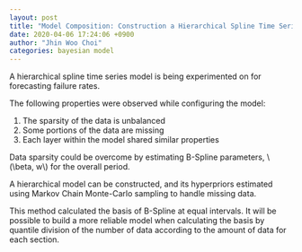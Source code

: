 ```yaml
---
layout: post
title: "Model Composition: Construction a Hierarchical Spline Time Series Model"
date: 2020-04-06 17:24:06 +0900
author: "Jhin Woo Choi"
categories: bayesian model
---
```


A hierarchical spline time series model is being experimented on for forecasting failure rates.

The following properties were observed while configuring the model:

1. The sparsity of the data is unbalanced
2. Some portions of the data are missing
3. Each layer within the model shared similar properties

Data sparsity could be overcome by estimating B-Spline parameters, \\(\beta, w\\) for the overall period.

A hierarchical model can be constructed, and its hyperpriors estimated using Markov Chain Monte-Carlo sampling to handle missing data.

This method calculated the basis of B-Spline at equal intervals. It will be possible to build a more reliable model when calculating the basis by quantile division of the number of data according to the amount of data for each section.